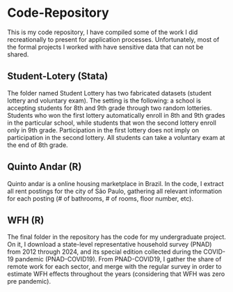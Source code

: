 # Code-Repository
This is my code repository, I have compiled some of the work I did recreationally to present for application processes. Unfortunately, most of the formal projects I worked with have sensitive data that can not be shared. 

## Student-Lotery (Stata)
The folder named Student Lottery has two fabricated datasets (student lottery and voluntary exam). The setting is the following: a school is accepting students for 8th and 9th grade through two random lotteries. Students who won the first lottery automatically enroll in 8th and 9th grades in the particular school, while students that won the second lottery enroll only in 9th grade. Participation in the first lottery does not imply on participation in the second lottery. All students can take a voluntary exam at the end of 8th grade.

## Quinto Andar (R)
Quinto andar is a online housing marketplace in Brazil. In the code, I extract all rent postings for the city of São Paulo, gathering all relevant information for each posting (# of bathrooms, # of rooms, floor number, etc). 

## WFH (R)
The final folder in the repository has the code for my undergraduate project. On it, I download a state-level representative household survey (PNAD) from 2012 through 2024, and its special edition collected during the COVID-19 pandemic (PNAD-COVID19). From PNAD-COVID19, I gather the share of remote work for each sector, and merge with the regular survey in order to estimate WFH effects throughout the years (considering that WFH was zero pre pandemic). 
